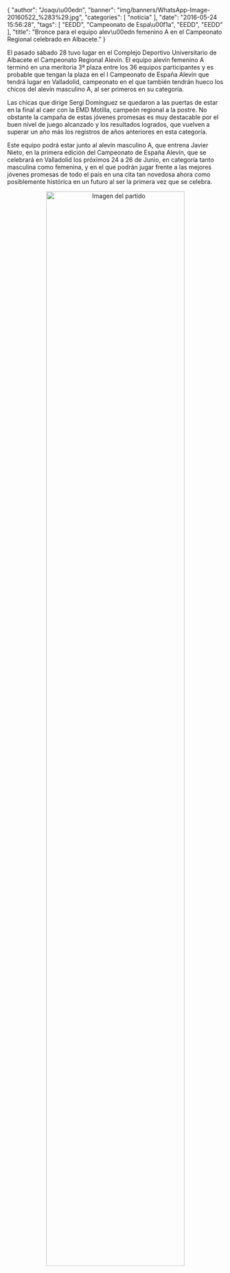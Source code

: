 {
  "author": "Joaqu\u00edn", 
  "banner": "img/banners/WhatsApp-Image-20160522_%283%29.jpg", 
  "categories": [
    "noticia"
  ], 
  "date": "2016-05-24 15:56:28", 
  "tags": [
    "EEDD", 
    "Campeonato de Espa\u00f1a", 
    "EEDD", 
    "EEDD"
  ], 
  "title": "Bronce para el equipo alev\u00edn femenino A en el Campeonato Regional celebrado en Albacete."
}

El pasado sábado 28 tuvo lugar en el Complejo Deportivo Universitario de Albacete el Campeonato Regional Alevín. El equipo alevín femenino A terminó en una meritoria 3ª plaza entre los 36 equipos participantes y es probable que tengan la plaza en el I Campeonato de España Alevín que tendrá lugar en Valladolid, campeonato en el que también tendrán hueco los chicos del alevín masculino A, al ser primeros en su categoría.

Las chicas que dirige Sergi Domínguez se quedaron a las puertas de estar en la final al caer con la EMD Motilla, campeón regional a la postre. No obstante la campaña de estas jóvenes promesas es muy destacable por el buen nivel de juego alcanzado y los resultados logrados, que vuelven a superar un año más los registros de años anteriores en esta categoría.

Este equipo podrá estar junto al alevín masculino A, que entrena Javier Nieto, en la primera edición del Campeonato de España Alevín, que se celebrará en Valladolid los próximos 24 a 26 de Junio, en categoría tanto masculina como femenina, y en el que podrán jugar frente a las mejores jóvenes promesas de todo el país en una cita tan novedosa ahora como posiblemente histórica en un futuro al ser la primera vez que se celebra.

<center>
<a target="_new" href="http://www.advmiguelturra.org/drupal/sites/default/files/WhatsApp-Image-20160522%20%283%29.jpg"> 
<img alt="Imagen del partido" width="80%" align="center" src="http://www.advmiguelturra.org/drupal/sites/default/files/WhatsApp-Image-20160522%20%283%29.jpg"/> </a> </center> 

